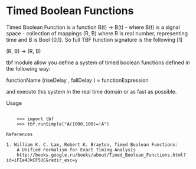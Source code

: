 Timed Boolean Functions
=======================

Timed Boolean Function is a function B(t) -> B(t) - where B(t) is a 
signal space - collection of mappings (R, B) where R is real number, 
representing time and B is Bool {0,1}. So full TBF function signature 
is the following [1]

(R, B) -> (R, B)

tbf module allow you define a system of timed boolean functions defined 
in the following way:

functionName (riseDelay , fallDelay ) = functionExpression

and execute this system in the real time domain or as fast as possible.

Usage
~~~~~

    >>> import tbf
    >>> tbf.runSimple("A(1000,100)=!A")

References
~~~~~~~~~~

    1. William K. C. Lam, Robert K. Brayton, Timed Boolean Functions: 
        A Unified Formalism for Exact Timing Analysis
        http://books.google.ru/books/about/Timed_Boolean_Functions.html?id=iFIe4JkCF5UC&redir_esc=y


